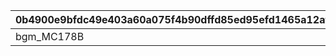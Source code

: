 |0b4900e9bfdc49e403a60a075f4b90dffd85ed95efd1465a12af002026ed7372|2f19eec5e7218202304e1393df539fe114b1144a1205cfb57d0fe9232deecfda|bc22b009127bf234a44e47629adb717e53a1cbb5a65291744c2dcfb0871d9052|4c86af65279b4b309579dbeec5dfffd1c657023773bb22d67f4842e55462713b|e5528e960705e3d2ac0950aa97115885120bf96c740eb7cde00eeb9dfeccbe6e|df1aa7e6789d7cf739980d281055d4712c7fc59f5b69b8d7fa16c56eebd82f10|20b4f4f35cc67485827d9ba0a4bc84b235834ed463306282153bc7247acbb004|d5f9ca44c52533ea3e18c293857309035b92fbcc131ff7cf17690d489b0841e0|7bbbe52d9a450168a66a4657ef5fd4e25d667228c155503c496538b1fdcbfa1f|0c413d8805b24795b4db5e408514cac26a254d9754aa138329143eb62371fef0|0926f150942c0ee6ee7f0aba56eadae6585dd422cc6b05f89cfef713227eea26|ba6a09e44b9ff208e5d5ab70badf941e28a92c299b38f9d4ae4c97f59a23b06e|
| --- | --- | --- | --- | --- | --- | --- | --- | --- | --- | --- | --- |
|bgm_MC178B|1|bgm_MC178A|2024/08/26 14:59:59|2209007|2024/08/21 11:59:59|2024/08/10 21:00:00|2209006|2024/08/20 11:59:59|2000002|2024/08/16 12:00:00|9000004|